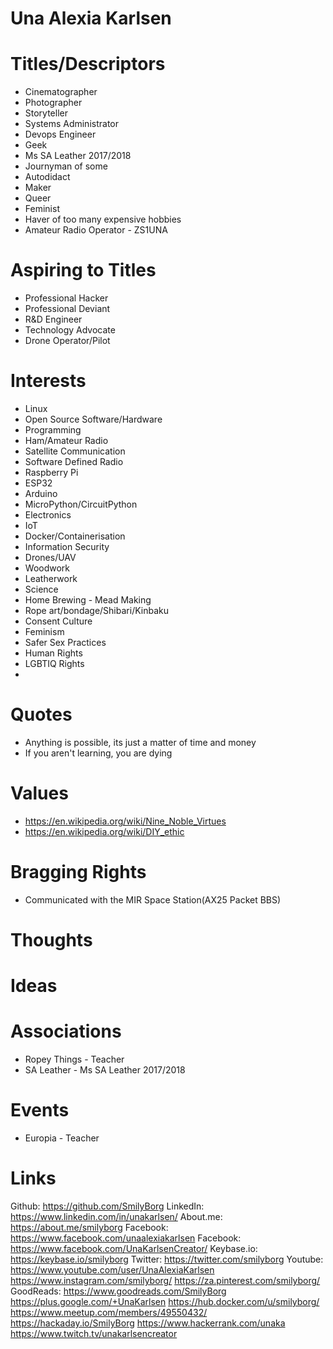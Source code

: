 # Una Alexia Karlsen

# Titles/Descriptors
- Cinematographer
- Photographer
- Storyteller
- Systems Administrator
- Devops Engineer
- Geek
- Ms SA Leather 2017/2018
- Journyman of some
- Autodidact
- Maker
- Queer
- Feminist
- Haver of too many expensive hobbies
- Amateur Radio Operator - ZS1UNA

# Aspiring to Titles
- Professional Hacker
- Professional Deviant
- R&D Engineer
- Technology Advocate
- Drone Operator/Pilot

# Interests
- Linux
- Open Source Software/Hardware
- Programming
- Ham/Amateur Radio
- Satellite Communication
- Software Defined Radio
- Raspberry Pi
- ESP32
- Arduino
- MicroPython/CircuitPython
- Electronics
- IoT
- Docker/Containerisation
- Information Security
- Drones/UAV
- Woodwork
- Leatherwork
- Science
- Home Brewing - Mead Making
- Rope art/bondage/Shibari/Kinbaku
- Consent Culture
- Feminism
- Safer Sex Practices
- Human Rights
- LGBTIQ Rights
- 

# Quotes
- Anything is possible, its just a matter of time and money
- If you aren't learning, you are dying


# Values
- https://en.wikipedia.org/wiki/Nine_Noble_Virtues
- https://en.wikipedia.org/wiki/DIY_ethic

# Bragging Rights
- Communicated with the MIR Space Station(AX25 Packet BBS)

# Thoughts

# Ideas

# Associations
- Ropey Things - Teacher
- SA Leather - Ms SA Leather 2017/2018

# Events
- Europia - Teacher


# Links
Github: https://github.com/SmilyBorg
LinkedIn: https://www.linkedin.com/in/unakarlsen/
About.me: https://about.me/smilyborg
Facebook: https://www.facebook.com/unaalexiakarlsen
Facebook: https://www.facebook.com/UnaKarlsenCreator/
Keybase.io: https://keybase.io/smilyborg
Twitter: https://twitter.com/smilyborg
Youtube: https://www.youtube.com/user/UnaAlexiaKarlsen
https://www.instagram.com/smilyborg/
https://za.pinterest.com/smilyborg/
GoodReads: https://www.goodreads.com/SmilyBorg
https://plus.google.com/+UnaKarlsen
https://hub.docker.com/u/smilyborg/
https://www.meetup.com/members/49550432/
https://hackaday.io/SmilyBorg
https://www.hackerrank.com/unaka
https://www.twitch.tv/unakarlsencreator
